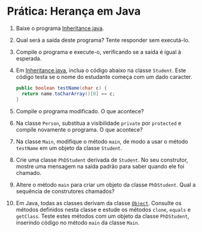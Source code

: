 # Prática: Herança em Java


1. Baixe o programa [Inheritance.java](Inheritance.java).

2. Qual será a saída deste programa? Tente responder sem executá-lo. 

3. Compile o programa e execute-o, verificando se a saída é igual à esperada.

4. Em [Inheritance.java](Inheritance.java), inclua o código abaixo na classe `Student`. Este código testa se o nome do estudante começa com um dado caracter.
   ```java
   public boolean testName(char c) {
     return name.toCharArray()[0] == c;
   }
   ```

5. Compile o programa modificado. O que acontece?

6. Na classe `Person`, substitua a visibilidade `private` por `protected` e compile novamente o programa. O que acontece?

7. Na classe `Main`, modifique o método `main`, de modo a usar o método `testName` em um objeto da classe `Student`.

8. Crie uma classe `PhDStudent` derivada de `Student`. No seu construtor, mostre uma mensagem na saída padrão para saber quando ele foi chamado.

9. Altere o método `main` para criar um objeto da classe `PhDStudent`. Qual a sequência de construtores chamados?

10. Em Java, todas as classes derivam da classe [`Object`](https://docs.oracle.com/en/java/javase/14/docs/api/java.base/java/lang/Object.html). Consulte os métodos definidos nesta classe e estude os métodos `clone`, `equals` e `getClass`. Teste estes métodos com um objeto da classe `PhDStudent`, inserindo código no método `main` da classe `Main`.
